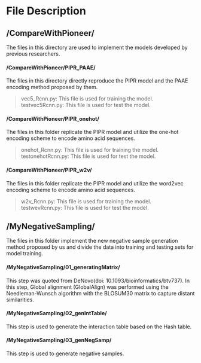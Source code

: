 # File Description

## /CompareWithPioneer/
The files in this directory are used to implement the models developed by previous researchers.

#### /CompareWithPioneer/PIPR_PAAE/
The files in this directory directly reproduce the PIPR model and the PAAE encoding method proposed by them.  
>vec5_Rcnn.py: This file is used for training the model.   
>testvec5Rcnn.py: This file is used for test the model.  

#### /CompareWithPioneer/PIPR_onehot/
The files in this folder replicate the PIPR model and utilize the one-hot encoding scheme to encode amino acid sequences.  
>onehot_Rcnn.py: This file is used for training the model.   
>testonehotRcnn.py: This file is used for test the model.

#### /CompareWithPioneer/PIPR_w2v/
The files in this folder replicate the PIPR model and utilize the word2vec encoding scheme to encode amino acid sequences.
>w2v_Rcnn.py: This file is used for training the model.   
>testwevRcnn.py: This file is used for test the model.

## /MyNegativeSampling/
The files in this folder implement the new negative sample generation method proposed by us and 
divide the data into training and testing sets for model training.  

#### /MyNegativeSampling/01_generatingMatrix/
This step was quoted from DeNovo(doi: 10.1093/bioinformatics/btv737). In this step, Global alignment (GlobalAlign) was performed using the 
Needleman-Wunsch algorithm with the BLOSUM30 matrix to capture distant similarities.  

#### /MyNegativeSampling/02_genIntTable/
This step is used to generate the interaction table based on the Hash table.

#### /MyNegativeSampling/03_genNegSamp/
This step is used to generate negative samples.
